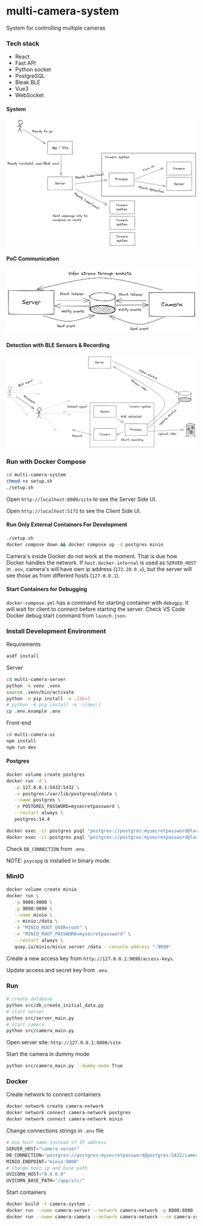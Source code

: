 # multi-camera-system

System for controlling multiple cameras

### Tech stack

- React
- Fast API
- Python socket
- PostgreSQL
- Bleak BLE
- Vue3
- WebSocket

#### System

![System](docs/system.excalidraw.png)

#### PoC Communication

![System](docs/poc_communication.excalidraw.png)

#### Detection with BLE Sensors & Recording

![Detection](docs/detection.excalidraw.png)

### Run with Docker Compose

```sh
cd multi-camera-system
chmod +x setup.sh
./setup.sh
```

Open `http://localhost:8000/site` to see the Server Side UI.

Open `http://localhost:5173` to see the Client Side UI.

#### Run Only External Containers For Development

```sh
./setup.sh
docker compose down && docker compose up -d postgres minio
```

Camera's inside Docker do not work at the moment. That is due how Docker handles the network. If `host.docker.internal` is used as `SERVER_HOST` in `.env`, camera's will have own ip address (`172.20.0.x`), but the server will see those as from different hosts (`127.0.0.1`).

#### Start Containers for Debugging

`docker-compose.yml` has a command for starting container with `debugpy`. It will wait for client to connect before starting the server. Check VS Code Docker debug start command from `launch.json`.

### Install Development Environment

Requirements

```sh
asdf install
```

Server

```sh
cd multi-camera-server
python -m venv .venv
source .venv/bin/activate
python -m pip install -e .[dev]
# python -m pip install -e .\[dev\]
cp .env.example .env
```

Front-end

```sh
cd multi-camera-ui
npm install
npm run dev
```

#### Postgres

```sh
docker volume create postgres
docker run -d \
   -p 127.0.0.1:5432:5432 \
   -v postgres:/var/lib/postgresql/data \
   --name postgres \
   -e POSTGRES_PASSWORD=mysecretpassword \
   --restart always \
   postgres:14.4
```

```sh
docker exec -it postgres psql "postgres://postgres:mysecretpassword@localhost:5432/postgres" -c "DROP DATABASE camera_db"
docker exec -it postgres psql "postgres://postgres:mysecretpassword@localhost:5432/postgres" -c "CREATE DATABASE camera_db"
```

Check `DB_CONNECTION` from `.env`.

NOTE: `psycopg` is installed in binary mode.

### MinIO

```sh
docker volume create minio
docker run \
   -p 9000:9000 \
   -p 9090:9090 \
   --name minio \
   -v minio:/data \
   -e "MINIO_ROOT_USER=root" \
   -e "MINIO_ROOT_PASSWORD=mysecretpassword" \
   --restart always \
   quay.io/minio/minio server /data --console-address ":9090"
```

Create a new access key from `http://127.0.0.1:9090/access-keys`.

Update access and secret key from `.env`.

### Run

```sh
# create database
python src/db_create_initial_data.py
# start server
python src/server_main.py
# start camera
python src/camera_main.py
```

Open server site: `http://127.0.0.1:8000/site`

Start the camera in dummy mode

```sh
python src/camera_main.py --dummy-mode True
```

### Docker

Create network to connect containers

```sh
docker network create camera-network
docker network connect camera-network postgres
docker network connect camera-network minio
```

Change connections strings in `.env` file

```py
# Use host name instead of IP address
SERVER_HOST="camera-server"
DB_CONNECTION="postgres://postgres:mysecretpassword@postgres:5432/camera_db"
MINIO_ENDPOINT="minio:9000"
# Change host ip and base path
UVICORN_HOST="0.0.0.0"
UVICORN_BASE_PATH="/app/src/"
```

Start containers

```sh
docker build -t camera-system .
docker run --name camera-server --network camera-network -p 8000:8000 --rm camera-system python src/server_main.py
docker run --name camera-camera --network camera-network --rm camera-system python src/camera_main.py --dummy-mode True
```
